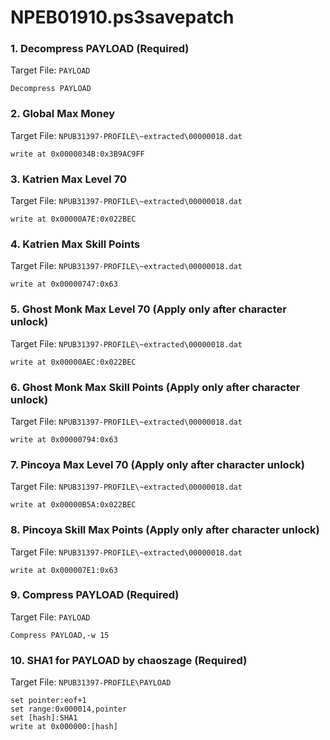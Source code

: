 # NPEB01910.ps3savepatch

### 1. Decompress PAYLOAD (Required)

Target File: `PAYLOAD`

```
Decompress PAYLOAD
```

### 2.  Global Max Money

Target File: `NPUB31397-PROFILE\~extracted\00000018.dat`

```
write at 0x0000034B:0x3B9AC9FF
```

### 3.  Katrien Max Level 70

Target File: `NPUB31397-PROFILE\~extracted\00000018.dat`

```
write at 0x00000A7E:0x022BEC
```

### 4.  Katrien Max Skill Points

Target File: `NPUB31397-PROFILE\~extracted\00000018.dat`

```
write at 0x00000747:0x63
```

### 5.  Ghost Monk Max Level 70 (Apply only after character unlock)

Target File: `NPUB31397-PROFILE\~extracted\00000018.dat`

```
write at 0x00000AEC:0x022BEC
```

### 6.  Ghost Monk Max Skill Points (Apply only after character unlock)

Target File: `NPUB31397-PROFILE\~extracted\00000018.dat`

```
write at 0x00000794:0x63
```

### 7.  Pincoya Max Level 70 (Apply only after character unlock)

Target File: `NPUB31397-PROFILE\~extracted\00000018.dat`

```
write at 0x00000B5A:0x022BEC
```

### 8.  Pincoya Skill Max Points (Apply only after character unlock)

Target File: `NPUB31397-PROFILE\~extracted\00000018.dat`

```
write at 0x000007E1:0x63
```

### 9.  Compress PAYLOAD (Required)

Target File: `PAYLOAD`

```
Compress PAYLOAD,-w 15
```

### 10.  SHA1 for PAYLOAD by chaoszage (Required)

Target File: `NPUB31397-PROFILE\PAYLOAD`

```
set pointer:eof+1
set range:0x000014,pointer
set [hash]:SHA1
write at 0x000000:[hash]
```

